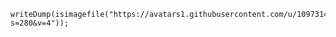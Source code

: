 

```luceescript+trycf
writeDump(isimagefile("https://avatars1.githubusercontent.com/u/10973141?s=280&v=4"));

```